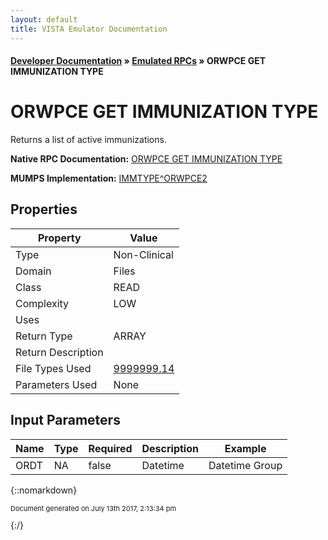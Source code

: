 ```yaml
---
layout: default
title: VISTA Emulator Documentation
---
```


#### [Developer Documentation](../index) &#187; [Emulated RPCs](TableOfContents) &#187; ORWPCE GET IMMUNIZATION TYPE<br/>
# ORWPCE GET IMMUNIZATION TYPE

Returns a list of active immunizations.

**Native RPC Documentation:** [ORWPCE GET IMMUNIZATION TYPE](../VISTARPC/ORWPCE_GET_IMMUNIZATION_TYPE)

**MUMPS Implementation:** [IMMTYPE^ORWPCE2](http://code.osehra.org/dox/Routine_ORWPCE2_source.html)

## Properties

Property | Value
--- | ---
Type | Non-Clinical
Domain | Files
Class | READ
Complexity | LOW
Uses | 
Return Type | ARRAY
Return Description | 
File Types Used | [9999999.14](../VDM/Immunization-9999999_14)
Parameters Used | None


## Input Parameters

Name | Type | Required | Description | Example
--- | --- | --- | --- | ---
ORDT | NA | false | Datetime | Datetime Group

{::nomarkdown} <br/><p style="font-size: 11px">Document generated on July 13th 2017, 2:13:34 pm</p>{:/}